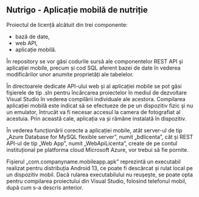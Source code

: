 ## Nutrigo - Aplicație mobilă de nutriție
Proiectul de licență alcătuit din trei componente:
- bază de date,
- web API,
- aplicație mobilă.

În repository se vor găsi codurile sursă ale componentelor REST API și aplicației mobile, precum și cod SQL aferent bazei de date în vederea modificărilor unor anumite proprietăți ale tabelelor.

În directoarele dedicate API-ului web și al aplicației mobile se pot găsi fișierele de tip .sln pentru încărcarea proiectelor în mediul de dezvoltare Visual Studio în vederea compilării individuale ale acestora. Compilarea aplicației mobilă este indicat să se efectueze de pe un dispozitiv fizic și nu un emulator, întrucât va fi necesar accesul la camera de fotografiat al acestuia. Prin această cale, aplicația va și rămâne instalată în dispozitiv.

În vederea funcționării corecte a aplicației mobile, atât server-ul de tip „Azure Database for MySQL flexible server”, numit „bdlicenta”, cât și REST API-ul de tip „Web App”, numit „WebApiLicenta”, create de pe contul instituțional pe platforma cloud Microsoft Azure, vor trebui să fie pornite.

Fișierul „com.companyname.mobileapp.apk” reprezintă un executabil realizat pentru distribuția Android 13, ce poate fi descărcat și rulat local pe un dispozitiv mobil. Dacă rularea executabilului nu reușește, se poate opta pentru compilarea proiectului din Visual Studio, folosind telefonul mobil, după cum s-a descris anterior.

